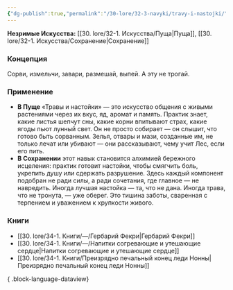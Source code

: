 ```yaml
---
{"dg-publish":true,"permalink":"/30-lore/32-3-navyki/travy-i-nastojki/","tags":["незримое/навык"]}
---
```


**Незримые Искусства:** [[30. lore/32-1. Искусства/Пуща\|Пуща]], [[30. lore/32-1. Искусства/Сохранение\|Сохранение]]
### Концепция
Сорви, измельчи, завари, размешай, выпей. А эту не трогай.
### Применение
- **В Пуще** «Травы и настойки» — это искусство общения с живыми растениями через их вкус, яд, аромат и память. Практик знает, какие листья шепчут сны, какие корни впитывают страх, какие ягоды пьют лунный свет. Он не просто собирает — он слышит, что готово быть сорванным. Зелья, отвары и мази, созданные им, не только лечат или убивают — они рассказывают, чему учит Лес, если его пить.
- **В Сохранении** этот навык становится алхимией бережного исцеления: практик готовит настойки, чтобы смягчить боль, укрепить душу или сдержать разрушение. Здесь каждый компонент подобран не ради силы, а ради сочетания, где главное — не навредить. Иногда лучшая настойка — та, что не дана. Иногда трава, что не тронута, — уже оберег. Это тишина заботы, сваренная с терпением и уважением к хрупкости живого.
### Книги
- [[30. lore/34-1. Книги/—/Гербарий Фекри\|Гербарий Фекри]]
- [[30. lore/34-1. Книги/—/Напитки согревающие и утешающие сердце\|Напитки согревающие и утешающие сердце]]
- [[30. lore/34-1. Книги/Преизрядно печальный конец леди Нонны\|Преизрядно печальный конец леди Нонны]]

{ .block-language-dataview}
